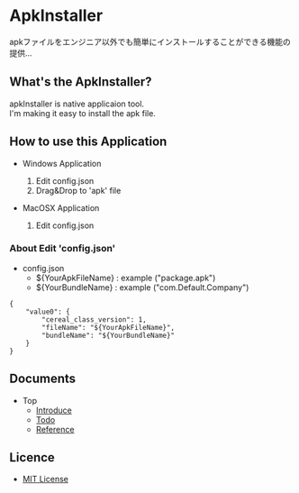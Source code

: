 # ApkInstaller
apkファイルをエンジニア以外でも簡単にインストールすることができる機能の提供...

## What's the ApkInstaller?
apkInstaller is native applicaion tool.  
I'm making it easy to install the apk file.

## How to use this Application

* Windows Application
    1. Edit config.json
    2. Drag&Drop to 'apk' file

* MacOSX Application 
    1. Edit config.json 

### About Edit 'config.json'
* config.json
    * ${YourApkFileName} : example ("package.apk")
    * ${YourBundleName} : example ("com.Default.Company")
```
{
    "value0": {
        "cereal_class_version": 1,
        "fileName": "${YourApkFileName}",
        "bundleName": "${YourBundleName}"
    }
}
```

## Documents
* Top
    * [Introduce](./Document/Introduce.md)
    * [Todo](./Document/Todo.md)
    * [Reference](./Document/Reference.md)

## Licence
* [MIT License](./LICENSE)




